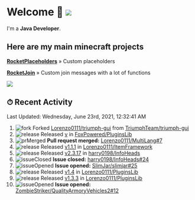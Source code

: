 # Welcome 👋 ![](https://hit.yhype.me/github/profile?user_id=69311874)

I'm a **Java Developer**.

## Here are my main minecraft projects

**[RocketPlaceholders](https://github.com/Lorenzo0111/RocketPlaceholders)** » Custom placeholders

**[RocketJoin](https://github.com/Lorenzo0111/RocketJoin)** » Custom join messages with a lot of functions

[![](https://github-readme-stats.vercel.app/api?username=Lorenzo0111&show_icons=true&count_private=true)](https://github.com/Lorenzo0111)

## ⏱ Recent Activity

<!--RECENT_ACTIVITY:last_update-->
Last Updated: Wednesday, June 23rd, 2021, 12:32:41 AM
<!--RECENT_ACTIVITY:last_update_end-->

<!--RECENT_ACTIVITY:start-->
1. ![fork] Forked [Lorenzo0111/triumph-gui](https://github.com/Lorenzo0111/triumph-gui) from [TriumphTeam/triumph-gui](https://github.com/TriumphTeam/triumph-gui)
2. ![release] Released [v](https://github.com/FoxPowered/PluginsLib/releases/tag/2.0) in [FoxPowered/PluginsLib](https://github.com/FoxPowered/PluginsLib)
3. ![prMerged] **Pull request merged:** [Lorenzo0111/MultiLang#7](https://github.com/Lorenzo0111/MultiLang/pull/7)
4. ![release] Released [v1.1.1](https://github.com/Lorenzo0111/ItemFramework/releases/tag/1.1.1) in [Lorenzo0111/ItemFramework](https://github.com/Lorenzo0111/ItemFramework)
5. ![release] Released [v2.3.17](https://github.com/harry0198/InfoHeads/releases/tag/2.3.17) in [harry0198/InfoHeads](https://github.com/harry0198/InfoHeads)
6. ![issueClosed] **Issue closed:** [harry0198/InfoHeads#24](https://github.com/harry0198/InfoHeads/issues/24)
7. ![issueOpened] **Issue opened:** [SlimJar/slimjar#25](https://github.com/SlimJar/slimjar/issues/25)
8. ![release] Released [v1.4](https://github.com/Lorenzo0111/PluginsLib/releases/tag/1.4) in [Lorenzo0111/PluginsLib](https://github.com/Lorenzo0111/PluginsLib)
9. ![release] Released [v1.3.3](https://github.com/Lorenzo0111/PluginsLib/releases/tag/1.3.3) in [Lorenzo0111/PluginsLib](https://github.com/Lorenzo0111/PluginsLib)
10. ![issueOpened] **Issue opened:** [ZombieStriker/QualityArmoryVehicles2#12](https://github.com/ZombieStriker/QualityArmoryVehicles2/issues/12)
<!--RECENT_ACTIVITY:end-->

[issueOpened]: https://cdn.jsdelivr.net/gh/Readme-Workflows/Readme-Icons@main/icons/octicons/IssueOpenedOld.svg
[issueClosed]: https://cdn.jsdelivr.net/gh/Readme-Workflows/Readme-Icons@main/icons/octicons/IssueClosedOld.svg

[prOpened]: https://cdn.jsdelivr.net/gh/Readme-Workflows/Readme-Icons@main/icons/octicons/PullRequestOpened.svg
[prClosed]: https://cdn.jsdelivr.net/gh/Readme-Workflows/Readme-Icons@main/icons/octicons/PullRequestClosed.svg
[prMerged]: https://cdn.jsdelivr.net/gh/Readme-Workflows/Readme-Icons@main/icons/octicons/PullRequestMerged.svg

[comment]: https://cdn.jsdelivr.net/gh/Readme-Workflows/Readme-Icons@main/icons/octicons/Comment.svg

[changesRequested]: https://cdn.jsdelivr.net/gh/Readme-Workflows/Readme-Icons@main/icons/octicons/RequestedChanges.svg
[approved]: https://cdn.jsdelivr.net/gh/Readme-Workflows/Readme-Icons@main/icons/octicons/ApprovedChanges.svg

[repoCreated]: https://cdn.jsdelivr.net/gh/Readme-Workflows/Readme-Icons@main/icons/octicons/Repository.svg
[release]: https://cdn.jsdelivr.net/gh/Readme-Workflows/Readme-Icons@main/icons/octicons/Release.svg
[star]: https://cdn.jsdelivr.net/gh/Readme-Workflows/Readme-Icons@main/icons/octicons/StarredRepository.svg
[wiki]: https://cdn.jsdelivr.net/gh/Readme-Workflows/Readme-Icons@main/icons/octicons/Wiki.svg
[fork]: https://cdn.jsdelivr.net/gh/Readme-Workflows/Readme-Icons@main/icons/octicons/ForkedRepository.svg
[people]: https://cdn.jsdelivr.net/gh/Readme-Workflows/Readme-Icons@main/icons/octicons/People.svg
